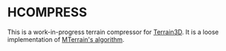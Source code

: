 # HCOMPRESS
This is a work-in-progress terrain compressor for [Terrain3D](https://github.com/TokisanGames/Terrain3D).
It is a loose implementation of [MTerrain's algorithm](https://www.youtube.com/watch?v=5KkVftV-PTk).
